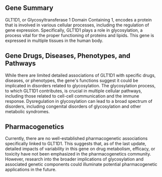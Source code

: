 ## Gene Summary
GLT1D1, or Glycosyltransferase 1 Domain Containing 1, encodes a protein that is involved in various cellular processes, including the regulation of gene expression. Specifically, GLT1D1 plays a role in glycosylation, a process vital for the proper functioning of proteins and lipids. This gene is expressed in multiple tissues in the human body.

## Gene Drugs, Diseases, Phenotypes, and Pathways
While there are limited detailed associations of GLT1D1 with specific drugs, diseases, or phenotypes, the gene's functions suggest it could be implicated in disorders related to glycosylation. The glycosylation process, to which GLT1D1 contributes, is crucial in multiple cellular pathways, including those related to cell-cell communication and the immune response. Dysregulation in glycosylation can lead to a broad spectrum of disorders, including congenital disorders of glycosylation and other metabolic syndromes.

## Pharmacogenetics
Currently, there are no well-established pharmacogenetic associations specifically linked to GLT1D1. This suggests that, as of the last update, detailed impacts of variability in this gene on drug metabolism, efficacy, or toxicity have not been emphasized in the pharmacogenetics community. However, research into the broader implications of glycosylation and associated genetic components could illuminate potential pharmacogenetic applications in the future.